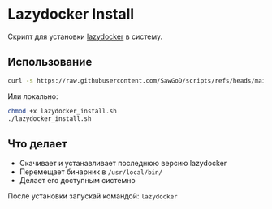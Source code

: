 # Lazydocker Install

Скрипт для установки [lazydocker](https://github.com/jesseduffield/lazydocker) в систему.

## Использование

```bash
curl -s https://raw.githubusercontent.com/SawGoD/scripts/refs/heads/main/lazydocker/lazydocker_install.sh | bash
```

Или локально:
```bash
chmod +x lazydocker_install.sh
./lazydocker_install.sh
```

## Что делает

- Скачивает и устанавливает последнюю версию lazydocker
- Перемещает бинарник в `/usr/local/bin/`
- Делает его доступным системно

После установки запускай командой: `lazydocker` 